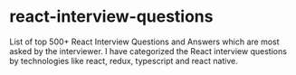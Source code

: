 # react-interview-questions
List of top 500+ React Interview Questions and Answers which are most asked by the interviewer. I have categorized the React interview questions by technologies like react, redux, typescript and react native.
